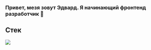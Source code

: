 ### Привет, мезя зовут Эдвард. Я начинающий фронтенд разработчик 👋

## Стек
<img src='https://img.icons8.com/fluency/256/javascript.png'>
<imr src='https://upload.wikimedia.org/wikipedia/commons/thumb/a/a7/React-icon.svg/135px-React-icon.svg.png'>

<!--
**EdwardZhr/EdwardZhr** is a ✨ _special_ ✨ repository because its `README.md` (this file) appears on your GitHub profile.

Here are some ideas to get you started:

- 🔭 I’m currently working on ...
- 🌱 I’m currently learning ...
- 👯 I’m looking to collaborate on ...
- 🤔 I’m looking for help with ...
- 💬 Ask me about ...
- 📫 How to reach me: ...
- 😄 Pronouns: ...
- ⚡ Fun fact: ...
-->
